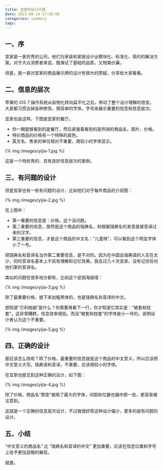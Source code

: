 ```yaml
---
title: 宜家的设计问题
date: 2021-08-14 17:58:50
categories: summary
tags:
---
```


## 一、序

宜家是一家优秀的公司，他们为家装和家居设计出模块化、标准化、简约的解决方案。对于大众消费者来说，既保证了基础的品质，又物美价廉。

但是，我一直对宜家的商品展示牌的设计有很大的质疑，分享给大家看看。

## 二、信息的层次

苹果的 iOS 7 操作系统从拟物化转向扁平化之后，带动了整个设计理解的改变。大家都习惯去掉各种修饰，用简单的字体，字号来展示重要的信息和信息层次。

宜家也是这样。下图是宜家的餐厅。

 * 你一眼能够看到的是餐厅，然后紧接着看到的是热销的商品名、图片、价格。
 * 特价商品的价格有一个特殊的底色。
 * 英文名、售卖的单位相对不重要，用较小的字体显示。

{% img /images/yijia-1.jpg %}

这是一个特优秀的、具有良好信息层次的案例。

## 三、有问题的设计

但是宜家也有一些有问题的设计，比如他们对于每件商品的介绍图：

{% img /images/yijia-2.jpg %}

在上图中：
 
 * 第一重要的信息是：价格。这个没问题。
 * 第二重要的信息，居然是这个商品的瑞典名，和根据瑞典名的发音直接音译过来的汉字。
 * 第三重要的信息，才是这个商品的中文名：“儿童椅”，可以看到这个明显字体小了一号。

把瑞典名和音译名当作第二重要信息，是不对的。因为在中国会瑞典语的人实在太少，同时音译名基本上不具有理解和记忆效果。我去过几十次宜家，没有记住任何他们家的音译名。

类似的问题在很多地方都有，比如这个促销海报墙：

{% img /images/yijia-3.jpg %}

除了最重要价格，接下来加粗黑体的，也是瑞典名和音译的中文。

想知道“贝利帕姆”是什么？你需要再看下一行，你才知道它其实是：“被套和枕套”。这非常糟糕，信息效率很低。而且“被套和枕套”的字体是小一号的，说明设计者认为这个不重要。


{% img /images/yijia-5.jpg %}


## 四、正确的设计

那应该怎么改呢？除了价格，最重要的信息就是这个商品的中文意义，所以应该把中文意义大写。瑞典语和音译，不重要，应该用较小的字体。

在宜家也能见到这种正确的设计，如下图：

{% img /images/yijia-4.jpg %}

除了价格，商品名“靠垫”被用了最大的字体，间距和位置也偏中部一些，更容易被注意到。

这就是一个正确的信息层次设计，不过我很好奇这种设计偏少，更多的是有问题的设计。

## 五、小结

“中文意义的商品名” 比 “瑞典名和音译的中文” 更加重要，应该在信息位置和字号上给予更加显眼的展现。

就酱。